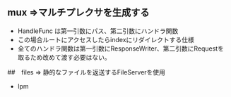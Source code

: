 ## mux =>マルチプレクサを生成する
   - HandleFunc は第一引数にパス、第二引数にハンドラ関数
   - この場合ルートにアクセスしたらindexにリダイレクトする仕様
   - 全てのハンドラ関数は第一引数にResponseWriter、第二引数にRequestを取るため改めて渡す必要はない。

##　files => 静的なファイルを返送するFileServerを使用
 - lpm